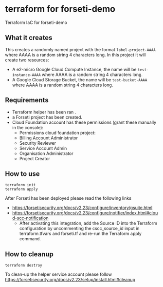 # terraform for forseti-demo
Terraform IaC for forseti-demo

## What it creates
This creates a randomly named project with the format `label-project-AAAA` where AAAA is a random string 4 characters long.
In this project it will create two resources:
* A e2-micro Google Cloud Compute Instance, the name will be `test-instance-AAAA` where AAAA is a random string 4 characters long.
* A Google Cloud Storage Bucket, the name will be `test-bucket-AAAA` where AAAA is a random string 4 characters long.

## Requirements

* Terraform helper has been ran .
* a Forseti project has been created.
* Cloud Foundation account has these permissions (grant these manually in the console):
  * Permissions cloud foundation project:
  * Billing Account Administrator
  * Security Reviewer
  * Service Account Admin
  * Organisation Administrator
  * Project Creator

## How to use
```
terraform init
terraform apply
```

After Forseti has been deployed please read the following links

* https://forsetisecurity.org/docs/v2.23/configure/inventory/gsuite.html
* https://forsetisecurity.org/docs/v2.23/configure/notifier/index.html#cloud-scc-notification
    * After activating this integration, add the Source ID into the Terraform configuration by uncommenting the cscc_source_id input in terraform.tfvars and forseti.tf and re-run the Terraform apply command.
## How to cleanup
```
terraform destroy
```

To clean-up the helper service account please follow https://forsetisecurity.org/docs/v2.23/setup/install.html#cleanup
